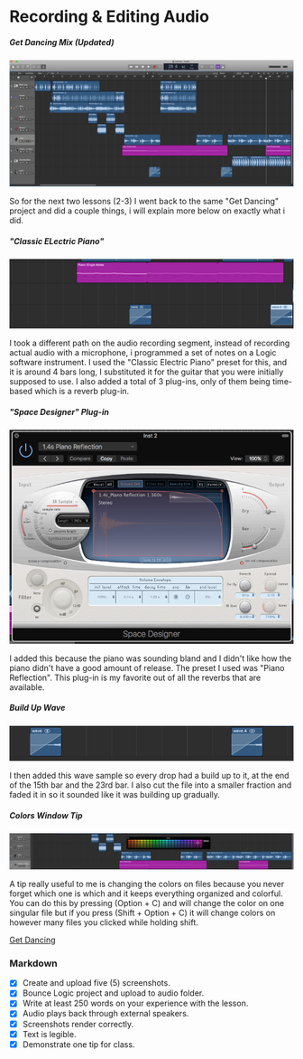 # Recording & Editing Audio

##### Get Dancing Mix (Updated)
![overview](/Images/x1.png)

So for the next two lessons (2-3) I went back to the same "Get Dancing" project and did a couple things, i will explain more below on exactly what i did. 


##### "Classic ELectric Piano"
![overview](/Images/x2.png)

I took a different path on the audio recording segment, instead of recording actual audio with a microphone, i programmed a set of notes on a Logic software instrument. I used the "Classic Electric Piano" preset for this, and it is around 4 bars long, I substituted it for the guitar that you were initially supposed to use. I also added a total of 3 plug-ins, only of them being time-based which is a reverb plug-in.



##### "Space Designer" Plug-in
![overview](/Images/x3.png)

I added this because the piano was sounding bland and I didn't like how the piano didn't have a good amount of release. The preset I used was "Piano Reflection". This plug-in is my favorite out of all the reverbs that are available. 



##### Build Up Wave
![overview](/Images/x4.png)

I then added this wave sample so every drop had a build up to it, at the end of the 15th bar and the 23rd bar. I also cut the file into a smaller fraction and faded it in so it sounded like it was building up gradually.



##### Colors Window Tip
![overview](/Images/x5.png)

 A tip really useful to me is changing the colors on files because you never forget which one is which and it keeps everything organized and colorful. You can do this by pressing (Option + C) and will change the color on one singular file but if you press (Shift + Option + C) it will change colors on however many files you clicked while holding shift. 

[Get Dancing](/Audio/getdancingmix2.mp3)


















### Markdown
- [x] Create and upload five (5) screenshots.
- [x] Bounce Logic project and upload to audio folder.
- [x] Write at least 250 words on your experience with the lesson.
- [x] Audio plays back through external speakers.
- [x] Screenshots render correctly.
- [x] Text is legible.
- [x] Demonstrate one tip for class.
